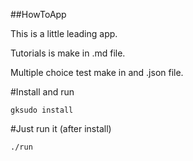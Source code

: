 ##HowToApp

This is a little leading app.

Tutorials is make in .md file. 

Multiple choice test make in and .json file.



#Install and run
```
gksudo install
```


#Just run it (after install)
```
./run
```